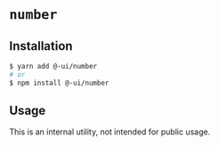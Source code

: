 # `number`

## Installation

```sh
$ yarn add @-ui/number
# or
$ npm install @-ui/number
```

## Usage

This is an internal utility, not intended for public usage.
